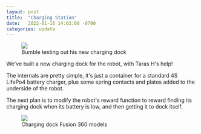 ```yaml
---
layout: post
title:  "Charging Station"
date:   2022-01-16 14:03:00 -0700
categories: update
---
```


<figure>
    <img src="{{ site.baseurl | prepend: site.url }}/images/charging_dock.jpg" />
    <figcaption>Bumble testing out his new charging dock</figcaption>
</figure>

We've built a new charging dock for the robot, with Taras H's help!

The internals are pretty simple, it's just a container for a standard
4S LifePo4 battery charger, plus some spring contacts and plates added
to the underside of the robot.

The next plan is to modify the robot's reward function to reward finding its charging dock
when its battery is low, and then getting it to dock itself.

<figure>
    <img src="{{ site.baseurl | prepend: site.url }}/images/charging_dock_design.png" />
    <figcaption>Charging dock Fusion 360 models</figcaption>
</figure>
